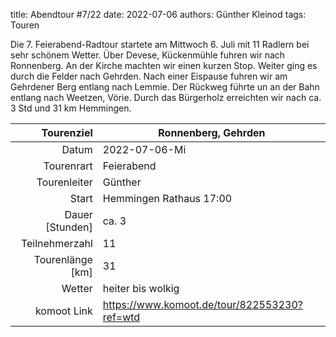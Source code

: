title: Abendtour #7/22
date: 2022-07-06
authors: Günther Kleinod
tags: Touren


Die 7. Feierabend-Radtour startete am Mittwoch 6. Juli mit 11 Radlern bei sehr schönem Wetter. Über Devese, Kückenmühle fuhren wir nach Ronnenberg. An der Kirche machten wir einen kurzen Stop. Weiter ging es durch die Felder nach Gehrden. Nach einer Eispause fuhren wir am Gehrdener Berg entlang nach Lemmie. Der Rückweg führte un an der Bahn entlang nach Weetzen, Vörie. Durch das Bürgerholz erreichten wir nach ca. 3 Std 
und 31 km  Hemmingen.


Tourenziel       | Ronnenberg, Gehrden
---------------: | ----------------------- 
Datum            | 2022-07-06-Mi
Tourenrart       | Feierabend
Tourenleiter     | Günther
Start            | Hemmingen Rathaus 17:00
Dauer [Stunden]  | ca. 3
Teilnehmerzahl   | 11
Tourenlänge [km] | 31
Wetter           | heiter bis wolkig
komoot Link      | <https://www.komoot.de/tour/822553230?ref=wtd>
